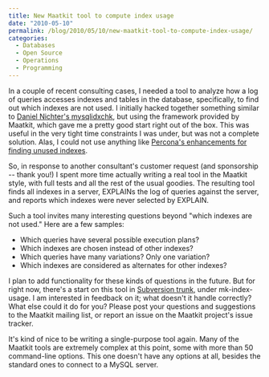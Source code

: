 ```yaml
---
title: New Maatkit tool to compute index usage
date: "2010-05-10"
permalink: /blog/2010/05/10/new-maatkit-tool-to-compute-index-usage/
categories:
  - Databases
  - Open Source
  - Operations
  - Programming
---
```

In a couple of recent consulting cases, I needed a tool to analyze how a log of queries accesses indexes and tables in the database, specifically, to find out which indexes are not used. I initially hacked together something similar to [Daniel Nichter's mysqlidxchk][1], but using the framework provided by Maatkit, which gave me a pretty good start right out of the box. This was useful in the very tight time constraints I was under, but was not a complete solution. Alas, I could not use anything like [Percona's enhancements for finding unused indexes][2].

So, in response to another consultant's customer request (and sponsorship -- thank you!) I spent more time actually writing a real tool in the Maatkit style, with full tests and all the rest of the usual goodies. The resulting tool finds all indexes in a server, EXPLAINs the log of queries against the server, and reports which indexes were never selected by EXPLAIN.

Such a tool invites many interesting questions beyond "which indexes are not used." Here are a few samples:

*   Which queries have several possible execution plans?
*   Which indexes are chosen instead of other indexes?
*   Which queries have many variations? Only one variation?
*   Which indexes are considered as alternates for other indexes?

I plan to add functionality for these kinds of questions in the future. But for right now, there's a start on this tool in [Subversion trunk][3], under mk-index-usage. I am interested in feedback on it; what doesn't it handle correctly? What else could it do for you? Please post your questions and suggestions to the Maatkit mailing list, or report an issue on the Maatkit project's issue tracker.

It's kind of nice to be writing a single-purpose tool again. Many of the Maatkit tools are extremely complex at this point, some with more than 50 command-line options. This one doesn't have any options at all, besides the standard ones to connect to a MySQL server.

 [1]: http://hackmysql.com/mysqlidxchk
 [2]: http://www.mysqlperformanceblog.com/2009/01/15/dropping-unused-indexes/
 [3]: http://maatkit.googlecode.com/svn/trunk/mk-index-usage/

